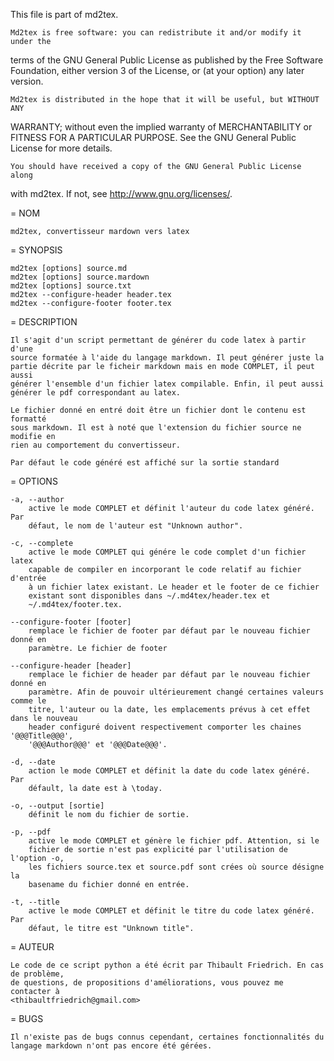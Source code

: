 This file is part of md2tex.

	Md2tex is free software: you can redistribute it and/or modify it under the
terms of the GNU General Public License as published by the Free Software
Foundation, either version 3 of the License, or (at your option) any later
version.

	Md2tex is distributed in the hope that it will be useful, but WITHOUT ANY
WARRANTY; without even the implied warranty of MERCHANTABILITY or FITNESS FOR A
PARTICULAR PURPOSE.  See the GNU General Public License for more details.

	You should have received a copy of the GNU General Public License along
with md2tex.  If not, see <http://www.gnu.org/licenses/>.



= NOM
	
	md2tex, convertisseur mardown vers latex

= SYNOPSIS

	md2tex [options] source.md 
	md2tex [options] source.mardown
	md2tex [options] source.txt
	md2tex --configure-header header.tex
	md2tex --configure-footer footer.tex

= DESCRIPTION

	Il s'agit d'un script permettant de générer du code latex à partir d'une
	source formatée à l'aide du langage markdown. Il peut générer juste la
	partie décrite par le ficheir markdown mais en mode COMPLET, il peut aussi
	générer l'ensemble d'un fichier latex compilable. Enfin, il peut aussi
	générer le pdf correspondant au latex.

	Le fichier donné en entré doit être un fichier dont le contenu est formatté
	sous markdown. Il est à noté que l'extension du fichier source ne modifie en
	rien au comportement du convertisseur.

	Par défaut le code généré est affiché sur la sortie standard

= OPTIONS
	
	-a, --author
		active le mode COMPLET et définit l'auteur du code latex généré. Par
		défaut, le nom de l'auteur est "Unknown author".

	-c, --complete
		active le mode COMPLET qui génére le code complet d'un fichier latex
		capable de compiler en incorporant le code relatif au fichier d'entrée
		à un fichier latex existant. Le header et le footer de ce fichier
		existant sont disponibles dans ~/.md4tex/header.tex et
		~/.md4tex/footer.tex.
	
	--configure-footer [footer]
		remplace le fichier de footer par défaut par le nouveau fichier donné en
		paramètre. Le fichier de footer 

	--configure-header [header]
		remplace le fichier de header par défaut par le nouveau fichier donné en
		paramètre. Afin de pouvoir ultérieurement changé certaines valeurs comme le
		titre, l'auteur ou la date, les emplacements prévus à cet effet dans le nouveau
		header configuré doivent respectivement comporter les chaines '@@@Title@@@',
		'@@@Author@@@' et '@@@Date@@@'.

	-d, --date
		action le mode COMPLET et définit la date du code latex généré. Par
		défault, la date est à \today.

	-o, --output [sortie]
		définit le nom du fichier de sortie. 

	-p, --pdf
		active le mode COMPLET et génère le fichier pdf. Attention, si le
		fichier de sortie n'est pas explicité par l'utilisation de l'option -o,
		les fichiers source.tex et source.pdf sont crées où source désigne la
		basename du fichier donné en entrée.

	-t, --title
		active le mode COMPLET et définit le titre du code latex généré. Par
		défaut, le titre est "Unknown title".

= AUTEUR

	Le code de ce script python a été écrit par Thibault Friedrich.	En cas de problème, 
	de questions, de propositions d'améliorations, vous pouvez me contacter à
	<thibaultfriedrich@gmail.com>

= BUGS

	Il n'existe pas de bugs connus cependant, certaines fonctionnalités du
	langage markdown n'ont pas encore été gérées.


